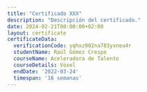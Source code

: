 ```yaml
---
title: "Certificado XXX"
description: "Descripción del certificado."
date: 2024-02-21T00:00:00+02:00
layout: certificate
certificateData:
  verificationCode: yqhxz002na783yxneu4r 
  studentName: Raúl Gómez Crespo
  courseName: Aceleradora de Talento
  courseDetails: Voxel
  endDate: '2022-03-24'
  timespan: '16 semanas'
---
```

